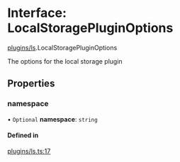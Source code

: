 # Interface: LocalStoragePluginOptions

[plugins/ls](../modules/plugins_ls.md).LocalStoragePluginOptions

The options for the local storage plugin

## Properties

### <a id="namespace" name="namespace"></a> namespace

• `Optional` **namespace**: `string`

#### Defined in

[plugins/ls.ts:17](https://github.com/jakguru/vueprint/blob/cb50a9e/plugins/ls.ts#L17)
